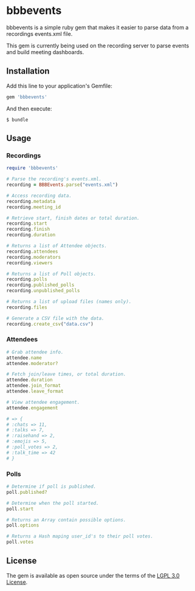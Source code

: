 # bbbevents

bbbevents is a simple ruby gem that makes it easier to parse data from a recordings events.xml file.

This gem is currently being used on the recording server to parse events and build meeting dashboards.

## Installation

Add this line to your application's Gemfile:

```ruby
gem 'bbbevents'
```

And then execute:

    $ bundle

## Usage

### Recordings
```ruby
require 'bbbevents'

# Parse the recording's events.xml.
recording = BBBEvents.parse("events.xml")

# Access recording data.
recording.metadata
recording.meeting_id

# Retrieve start, finish dates or total duration.
recording.start
recording.finish
recording.duration

# Returns a list of Attendee objects.
recording.attendees
recording.moderators
recording.viewers

# Returns a list of Poll objects.
recording.polls
recording.published_polls
recording.unpublished_polls

# Returns a list of upload files (names only).
recording.files

# Generate a CSV file with the data.
recording.create_csv("data.csv")

```

### Attendees
```ruby
# Grab attendee info.
attendee.name
attendee.moderator?

# Fetch join/leave times, or total duration.
attendee.duration
attendee.join_format
attendee.leave_format

# View attendee engagement.
attendee.engagement

# => {
# :chats => 11,
# :talks => 7,
# :raisehand => 2,
# :emojis => 5,
# :poll_votes => 2,
# :talk_time => 42
# }
```

### Polls
```ruby
# Determine if poll is published.
poll.published?

# Determine when the poll started.
poll.start

# Returns an Array contain possible options.
poll.options

# Returns a Hash maping user_id's to their poll votes.
poll.votes
```

## License

The gem is available as open source under the terms of the [LGPL 3.0 License](https://www.gnu.org/licenses/lgpl-3.0.txt).
